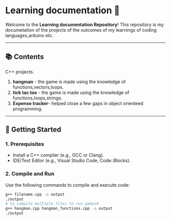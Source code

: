 # Learning documentation 🚀

Welcome to the **Learning documentation Repository**! This repository is my documetation of the projects of the outcomes of my learnings of coding languages,arduino etc.

---

## 📚 **Contents**
C++ projects.
1. **hangman** - the game is made using the knowledge of functions,vectors,loops.   
2. **tick tac toe** - the game is made using the knowledge of functions,loops,strings.
3. **Expense tracker**- helped close a few gaps in object orienteed programming.

---

## 🔧 **Getting Started**

### 1. Prerequisites
- Install a C++ compiler (e.g., GCC or Clang).
- IDE/Text Editor (e.g., Visual Studio Code, Code::Blocks).

### 2. Compile and Run
Use the following commands to compile and execute code:
```bash
g++ filename.cpp -o output
./output
# to compile multiple files to run games#
g++ hangman.cpp hangman_functions.cpp -o output
./output
